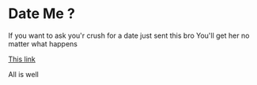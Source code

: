 # Date Me ?

If you want to ask you'r crush for a date just sent this bro 
You'll get her no matter what happens 

[This link](thejzian.github.io/date-me-/)

All is well
